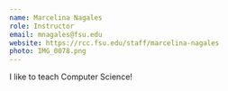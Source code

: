 ```yaml
---
name: Marcelina Nagales
role: Instructor
email: mnagales@fsu.edu
website: https://rcc.fsu.edu/staff/marcelina-nagales
photo: IMG_0078.png
---
```

I like to teach Computer Science!
